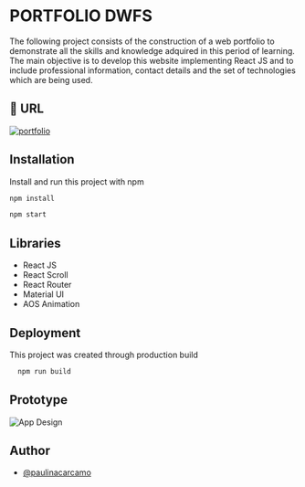 # PORTFOLIO DWFS

The following project consists of the construction of a web portfolio to demonstrate all the skills and knowledge adquired in this period of learning. The main objective is to develop this website implementing React JS and to include professional information, contact details and the set of technologies which are being used. 

## 🔗 URL
[![portfolio](https://i.postimg.cc/9QByY5yJ/clickmebtnlogo.png)](https://github.com/PaulinaCarcamo/PortfolioDwfs0304)

## Installation

Install and run this project with npm

```bash
npm install 
```
```bash
npm start 
```

## Libraries

- React JS
- React Scroll
- React Router
- Material UI
- AOS Animation

## Deployment

This project was created through production build

```bash
  npm run build
```

## Prototype

![App Design](https://i.postimg.cc/qq9SMdzs/Untitled-1.png)

## Author

- [@paulinacarcamo](https://github.com/PaulinaCarcamo)